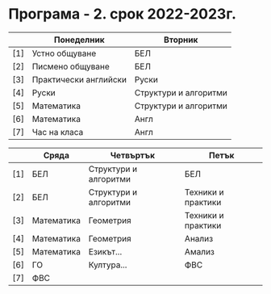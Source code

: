 # Програма - 2. срок 2022-2023г. 

|    |Понеделник                  |Вторник                     |
|:---|----------------------------|----------------------------|
|[1] |Устно общуване	          |БЕЛ                         |
|[2] |Писмено общуване			  |БЕЛ	                       |
|[3] |Практически английски		  |Руски	                   |
|[4] |Руски						  |Структури и алгоритми       |	
|[5] |Математика				  |Структури и алгоритми       |	
|[6] |Математика				  |Англ                        |
|[7] |Час на класа				  |Англ                        |

|    |Сряда                       |Четвъртък                   |Петък                       |
|:---|----------------------------|----------------------------|----------------------------|
|[1] |БЕЛ          	              |Структури и алгоритми       |БЕЛ                         |
|[2] |БЕЛ      	                  |Структури и алгоритми       |Техники и практики          |
|[3] |Математика	              |Геометрия                   |Техники и практики          |
|[4] |Математика         	      |Геометрия                   |Анализ                      |	
|[5] |Математика	              |Езикът...                   |Амализ                      |	
|[6] |ГО	                      |Култура...                  |ФВС                         |
|[7] |ФВС       	              |                            |




